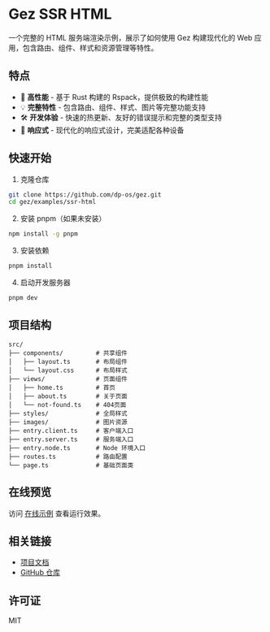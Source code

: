 # Gez SSR HTML

一个完整的 HTML 服务端渲染示例，展示了如何使用 Gez 构建现代化的 Web 应用，包含路由、组件、样式和资源管理等特性。

## 特点

- 🚀 **高性能** - 基于 Rust 构建的 Rspack，提供极致的构建性能
- 💡 **完整特性** - 包含路由、组件、样式、图片等完整功能支持
- 🛠 **开发体验** - 快速的热更新、友好的错误提示和完整的类型支持
- 📱 **响应式** - 现代化的响应式设计，完美适配各种设备

## 快速开始

1. 克隆仓库
```bash
git clone https://github.com/dp-os/gez.git
cd gez/examples/ssr-html
```

2. 安装 pnpm（如果未安装）
```bash
npm install -g pnpm
```

3. 安装依赖
```bash
pnpm install
```

4. 启动开发服务器
```bash
pnpm dev
```

## 项目结构

```
src/
├── components/         # 共享组件
│   ├── layout.ts       # 布局组件
│   └── layout.css      # 布局样式
├── views/              # 页面组件
│   ├── home.ts         # 首页
│   ├── about.ts        # 关于页面
│   └── not-found.ts    # 404页面
├── styles/             # 全局样式
├── images/             # 图片资源
├── entry.client.ts     # 客户端入口
├── entry.server.ts     # 服务端入口
├── entry.node.ts       # Node 环境入口
├── routes.ts           # 路由配置
└── page.ts             # 基础页面类
```

## 在线预览

访问 [在线示例](https://dp-os.github.io/gez/ssr-html/) 查看运行效果。

## 相关链接

- [项目文档](https://dp-os.github.io/gez/)
- [GitHub 仓库](https://github.com/dp-os/gez)

## 许可证

MIT